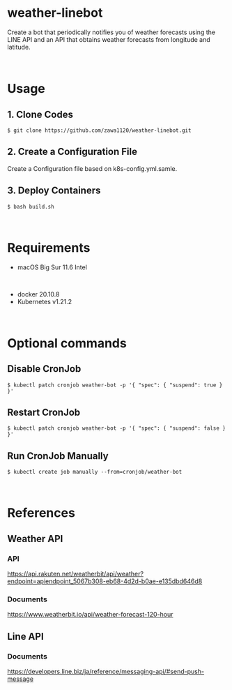 # weather-linebot
Create a bot that periodically notifies you of weather forecasts using the LINE API and an API that obtains weather forecasts from longitude and latitude.

</br>

# Usage
## 1. Clone Codes
```
$ git clone https://github.com/zawa1120/weather-linebot.git
```

## 2. Create a Configuration File
Create a Configuration file based on k8s-config.yml.samle.

## 3. Deploy Containers
```
$ bash build.sh
```

</br>

# Requirements
- macOS Big Sur 11.6 Intel

</br>

- docker 20.10.8  
- Kubernetes v1.21.2

</br>

# Optional commands

## Disable CronJob
```
$ kubectl patch cronjob weather-bot -p '{ "spec": { "suspend": true } }'
```

## Restart CronJob
```
$ kubectl patch cronjob weather-bot -p '{ "spec": { "suspend": false } }'
```

## Run CronJob Manually
```
$ kubectl create job manually --from=cronjob/weather-bot
```

</br>

# References

## Weather API

### API
https://api.rakuten.net/weatherbit/api/weather?endpoint=apiendpoint_5067b308-eb68-4d2d-b0ae-e135dbd646d8

### Documents
https://www.weatherbit.io/api/weather-forecast-120-hour

## Line API
### Documents
https://developers.line.biz/ja/reference/messaging-api/#send-push-message
